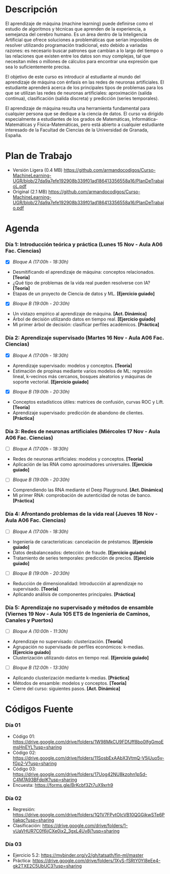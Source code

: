 # Descripción
El aprendizaje de máquina (machine learning) puede definirse como el estudio de algoritmos y técnicas que aprenden de la experiencia, a semejanza del cerebro humano. Es un área dentro de la Inteligencia Artificial que ofrece soluciones a problemáticas que serían imposibles de resolver utilizando programación tradicional, esto debido a variadas razones: es necesario buscar patrones que cambian a lo largo del tiempo o las relaciones que existen entre los datos son muy complejas, tal que necesitan miles o millones de cálculos para encontrar una expresión que sea lo suficientemente precisa.

El objetivo de este curso es introducir al estudiante al mundo del aprendizaje de máquina con énfasis en las redes de neuronas artificiales. El estudiante aprenderá acerca de los principales tipos de problemas para los que se utilizan las redes de neuronas artificiales: aproximación (salida continua), clasificación (salida discreta) y predicción (series temporales).

El aprendizaje de máquina resulta una herramienta fundamental para cualquier persona que se dedique a la ciencia de datos. El curso va dirigido especialmente a estudiantes de los grados de Matemáticas, Informática-Matemáticas y Física-Matemáticas, pero está abierto a cualquier estudiante interesado de la Facultad de Ciencias de la Universidad de Granada, España.

# Plan de Trabajo
- Versión Ligera (0.4 MB) https://github.com/armandocodigos/Curso-MachineLearning-UGR/blob/27da9a7efe192908b339f01ad186413356558a16/PlanDeTrabajoL.pdf
- Original (2.1 MB) https://github.com/armandocodigos/Curso-MachineLearning-UGR/blob/27da9a7efe192908b339f01ad186413356558a16/PlanDeTrabajo.pdf

# Agenda

### Día 1: Introducción teórica y práctica (Lunes 15 Nov - Aula A06 Fac. Ciencias)
- [x] *Bloque A (17:00h - 18:30h)*
- Desmitificando el aprendizaje de máquina: conceptos relacionados. **[Teoría]**
- ¿Qué tipo de problemas de la vida real pueden resolverse con IA? **[Teoría]**
- Etapas de un proyecto de Ciencia de datos y ML. **[Ejercicio guiado]**
- [x] *Bloque B (19:00h - 20:30h)*
- Un vistazo empírico al aprendizaje de máquina. **[Act. Dinámica]**
- Árbol de decisión utilizando datos en tiempo real. **[Ejercicio guiado]**
- Mi primer árbol de decisión: clasificar perfiles académicos. **[Práctica]**

### Día 2: Aprendizaje supervisado (Martes 16 Nov - Aula A06 Fac. Ciencias)
- [x] *Bloque A (17:00h - 18:30h)*
- Aprendizaje supervisado: modelos y conceptos. **[Teoría]**
- Estimación de propinas mediante varios modelos de ML: regresión lineal, k-vecinos más cercanos, bosques aleatorios y máquinas de soporte vectorial. **[Ejercicio guiado]**
- [x] *Bloque B (19:00h - 20:30h)*
- Conceptos estadísticos útiles: matrices de confusión, curvas ROC y Lift. **[Teoría]**
- Aprendizaje supervisado: predicción de abandono de clientes. **[Práctica]**

### Día 3: Redes de neuronas artificiales (Miércoles 17 Nov - Aula A06 Fac. Ciencias)
- [ ] *Bloque A (17:00h - 18:30h)*
- Redes de neuronas artificiales: modelos y conceptos. **[Teoría]**
- Aplicación de las RNA como aproximadores universales. **[Ejercicio guiado]**
- [ ] *Bloque B (19:00h - 20:30h)*
- Comprendiendo las RNA mediante el Deep Playground. **[Act. Dinámica]**
- Mi primer RNA: comprobación de autenticidad de notas de banco. **[Práctica]**

### Día 4: Afrontando problemas de la vida real (Jueves 18 Nov - Aula A06 Fac. Ciencias)
- [ ] *Bloque A (17:00h - 18:30h)*
- Ingeniería de características: cancelación de préstamos. **[Ejercicio guiado]**
- Datos desbalanceados: detección de fraude. **[Ejercicio guiado]**
- Tratamiento de series temporales: predicción de precios. **[Ejercicio guiado]**
- [ ] *Bloque B (19:00h - 20:30h)*
- Reducción de dimensionalidad: Introducción al aprendizaje no supervisado. **[Teoría]**
- Aplicando análisis de componentes principales. **[Práctica]**

### Día 5: Aprendizaje no supervisado y métodos de ensamble (Viernes 19 Nov - Aula 105 ETS de Ingeniería de Caminos, Canales y Puertos)
- [ ] *Bloque A (10:00h - 11:30h)*
- Aprendizaje no supervisado: clusterización. **[Teoría]**
- Agrupación no supervisada de perfiles económicos: k-medias. **[Ejercicio guiado]**
- Clusterización utilizando datos en tiempo real. **[Ejercicio guiado]**
- [ ] *Bloque B (12:00h - 13:30h)*
- Aplicando clusterización mediante k-medias. **[Práctica]**
- Métodos de ensamble: modelos y conceptos. **[Teoría]**
- Cierre del curso: siguientes pasos. **[Act. Dinámica]**

# Códigos Fuente

### Día 01
- Código 01: https://drive.google.com/drive/folders/1W98MkCU9FDfJff8bo0IfgGmoEmsHnEYL?usp=sharing
- Código 02: https://drive.google.com/drive/folders/11SosbExAAbX3VtmQ-V5jUuo5v-fGp2-V?usp=sharing
- Código 03: https://drive.google.com/drive/folders/17Uog42NU8kzohn1pSd-C4M7A93BFdpIK?usp=sharing
- Encuesta: https://forms.gle/BrKcbf3Zt7uX9xrh9

### Día 02
- Regresión: https://drive.google.com/drive/folders/1Q1V7FPytOIcVB10QGGikwSTe6Ptjakqc?usp=sharing
- Clasificación: https://drive.google.com/drive/folders/1-vUaVHUR7C0f6jjCXe0ix2_3gxL4Uv8j?usp=sharing

### Día 03
- Ejercicio 5.2: https://mybinder.org/v2/gh/tatsath/fin-ml/master
- Práctica: https://drive.google.com/drive/folders/1XyS-fSRtY0YI8eEe4-gk2TXE2C5UbUC3?usp=sharing

